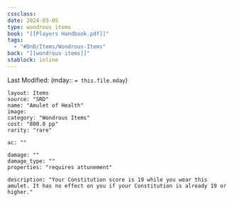 ```yaml
---
cssclass: 
date: 2024-03-05
type: wondrous items
book: "[[Players Handbook.pdf]]"
tags:
  - "#DnD/Items/Wondrous-Items"
back: "[[wondrous items]]"
stablock: inline
---
```

Last Modified: (mday:: `= this.file.mday`)


```statblock
layout: Items
source: "SRD"
name: "Amulet of Health"
image: 
category: "Wondrous Items"
cost: "800.0 pp"
rarity: "rare"

ac: ""

damage: ""
damage_type: ""
properties: "requires attunement"

description: "Your Constitution score is 19 while you wear this amulet. It has no effect on you if your Constitution is already 19 or higher."
```